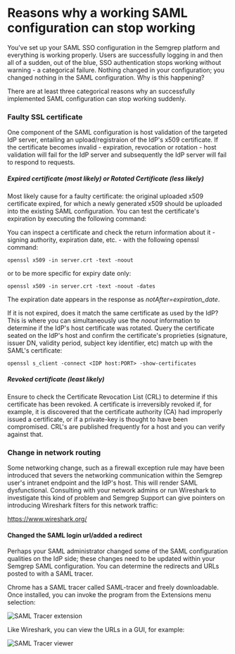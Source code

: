 # Reasons why a working SAML configuration can stop working


You've set up your SAML SSO configuration in the Semgrep platform and everything is working properly.  Users are successfully logging in and then all of a sudden, out of the blue, SSO authentication stops working without warning - a categorical failure.  Nothing changed in your configuration; you changed nothing in the SAML configuration.  Why is this happening?

There are at least three categorical reasons why an successfully implemented SAML configuration can stop working suddenly.  


### Faulty SSL certificate

One component of the SAML configuration is host validation of the targeted IdP server, entailing an upload/registraion of the IdP's x509 certificate.  If the certificate becomes invalid - expiration, revocation or rotation - host validation will fail for the IdP server and subsequently the IdP server will fail to respond to requests.  

##### Expired certificate (most likely) or Rotated Certificate (less likely)

Most likely cause for a faulty certificate:  the original uploaded x509 certificate expired, for which a newly generated x509 should be uploaded into the existing SAML configuration.  You can test the certificate's expiration by executing the following command:

You can inspect a certificate and check the return information about it - signing authority, expiration date, etc. - with the following openssl command: 

```
openssl x509 -in server.crt -text -noout 
```

or to be more specific for expiry date only:

```
openssl x509 -in server.crt -text -noout -dates
```

The expiration date appears in the response as *notAfter=expiration_date*.


If it is not expired, does it match the same certificate as used by the IdP?  This is where you can simultaneously use the *noout* information to determine if the IdP's host certificate was rotated.  Query the certificate seated on the IdP's host and confirm the certificate's proprieties (signature, issuer DN, validity period, subject key identifier, etc) match up with the SAML's certificate:  

```
openssl s_client -connect <IDP host:PORT> -show-certificates
```


##### Revoked certificate (least likely)

Ensure to check the Certificate Revocation List (CRL) to determine if this certificate has been revoked.  A certificate is irreversibly revoked if, for example, it is discovered that the certificate authority (CA) had improperly issued a certificate, or if a private-key is thought to have been compromised.  CRL's are published frequently for a host and you can verify against that. 


### Change in network routing

Some networking change, such as a firewall exception rule may have been introduced that severs the networking communication within the Semgrep user's intranet endpoint and the IdP's host.  This will render SAML dysfunctional.  Consulting with your network admins or run Wireshark to investigate this kind of problem and Semgrep Support can give pointers on introducing Wireshark filters for this network traffic:

https://www.wireshark.org/


#### Changed the SAML login url/added a redirect

Perhaps your SAML administrator changed some of the SAML configuration qualities on the IdP side; these changes need to be updated within your Semgrep SAML configuration.  You can determine the redirects and URLs posted to with a SAML tracer.   

Chrome has a SAML tracer called SAML-tracer and freely downloadable.  Once installed, you can invoke the program from the Extensions menu selection:

![SAML Tracer extension](/img/kb/saml-tracer-extension.png)

Like Wireshark, you can view the URLs in a GUI, for example:

![SAML Tracer viewer](/img/kb/saml-tracer-viewer.png)
